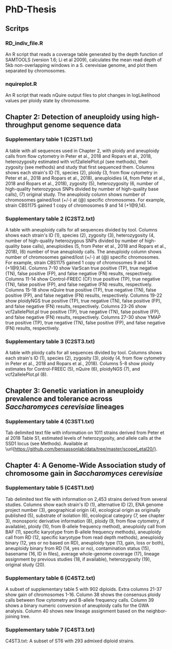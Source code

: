 # PhD-Thesis
## Scritps
### RD_indiv_file.R
An R script that reads a coverage table generated by the depth function of SAMTOOLS (version 1.6; Li et al 2009), calculates the mean read depth of 5kb non-overlapping windows in a S. cerevisiae genome, and plot them separated by chromosomes.

### nquireplot.R
An R script that reads nQuire output files to plot changes in logLikelihood values per ploidy state by chromosome. 


## Chapter 2: Detection of aneuploidy using high-throughput genome sequence data
### Supplementary table 1 (C2ST1.txt)
A table with all sequences used in Chapter 2, with ploidy and aneuploidy calls from flow cytometry in Peter et al., 2018 and Ropars et al., 2018, heterozygosity estimated with vcf2allelePlot.pl (see methods), their zygosity (see methods) and study that first sequenced them. Columns shows each strain's ID (1), species (2), ploidy (3,  from flow cytometry in Peter et al., 2018 and Ropars et al., 2018), aneuploidies (4, from Peter et al., 2018 and Ropars et al., 2018), zygosity (5), heterozygosity (6, number of high-quality heterozygous SNPs divided by number of high-quality base calls), (7) original study.  The aneuploidy column shows number of chromosomes gained/lost (+/-) at (@) specific chromosomes. For example, strain CBS1175 gained 1 copy of chromosomes 9 and 14 (+1@9,14). 

### Supplementary table 2 (C2ST2.txt)
A table with aneuploidy calls for all sequences divided by tool. Columns shows each strain's ID (1), species (2), zygosity (3), heterozygosity  (4, number of high-quality heterozygous SNPs divided by number of high-quality base calls), aneuploidies (5, from Peter et al., 2018 and Ropars et al., 2018), (6) number of true aneuploidy calls. The aneuploidy column shows number of chromosomes gained/lost (+/-) at (@) specific chromosomes. For example, strain CBS1175 gained 1 copy of chromosomes 9 and 14 (+1@9,14). Columns 7-10 show VarScan true positive (TP), true negative (TN), false positive (FP), and false negative (FN) results, respectively. Columns 11-14 show Control-FREEC (CF) true positive (TP), true negative (TN), false positive (FP), and false negative (FN) results, respectively. Columns 15-18 show nQuire true positive (TP), true negative (TN), false positive (FP), and false negative (FN) results, respectively. Columns 19-22 show ploidyNGS true positive (TP), true negative (TN), false positive (FP), and false negative (FN) results, respectively. Columns 23-26 show vcf2allelePlot.pl true positive (TP), true negative (TN), false positive (FP), and false negative (FN) results, respectively. Columns 27-30 show YMAP true positive (TP), true negative (TN), false positive (FP), and false negative (FN) results, respectively. 

### Supplementary table 3 (C2ST3.txt)
A table with ploidy calls for all sequences divided by tool. Columns shows each strain's ID (1), species (2), zygosity (3), ploidy (4, from flow cytometry in Peter et al., 2018 and Ropars et al., 2018). Columns 5-8 show ploidy estimates for Control-FREEC (5), nQuire (6), ploidyNGS (7), and vcf2allelePlot.pl (8). 

## Chapter 3: Genetic variation in aneuploidy prevalence and tolerance across _Saccharomyces cerevisiae_ lineages
### Supplementary table 4 (C3ST1.txt)
Tab delimited text file with information on 1011 strains derived from Peter et al 2018 Table S1, estimated levels of heterozygosity, and allele calls at the SSD1 locus (see Methods). Available at \url{https://github.com/bensassonlab/data/tree/master/scopel_etal20/}. 

## Chapter 4: A Genome-Wide Association study of chromosome gain in _Saccharomyces cerevisiae_
### Supplementary table 5 (C4ST1.txt)
Tab delimited text file with information on 2,453 strains derived from several studies. Columns show each strain's ID (1), alternative ID (2), ENA genome project number (3), geographical origin (4), ecological origin as originally published (5), substrate of isolation (6), ecological category (7, see chapter 3), monosporic derivative information (8), ploidy (9, from flow cytometry, if available), ploidy (10, from B-allele frequency method), aneuploidy call from BAF (11, specific karyotype from B-allele frequency methods), aneuploidy call from RD (12, specific karyotype from read depth methods), aneuploidy binary (12, yes or no based on RD), aneuploidy type (13, gain, loss or both), aneuploidy binary from RD (14, yes or no), contamination status (15), basename (16, ID in files), average whole-genome coverage (17), lineage assignment by previous studies (18, if available), heterozygosity (19), original study (20). 
    
### Supplementary table 6 (C4ST2.txt)
A subset of supplementary table 5 with 902 diploids. Extra columns 21-37 show gain of chromosomes 1-16. Column 38 shows the consensus ploidy calls between flow cytometry and B-allele frequency calls. Column 39 shows a binary numeric conversion of aneuploidy calls for the GWA analysis. Column 40 shows new lineage assignment based on the neighbor-joining tree. 

### Supplementary table 7 (C4ST3.txt)
C4ST3.txt: A subset of ST6 with 293 admixed diploid strains.
